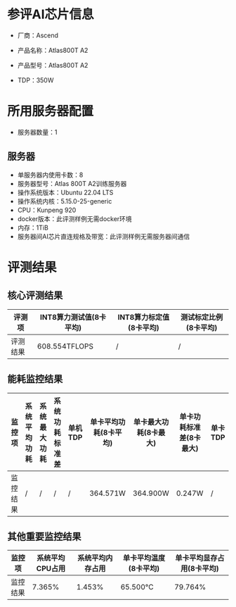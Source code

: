 # 参评AI芯片信息

* 厂商：Ascend


* 产品名称：Atlas800T A2
* 产品型号：Atlas800T A2
* TDP：350W

# 所用服务器配置

* 服务器数量：1

## 服务器


* 单服务器内使用卡数：8
* 服务器型号：Atlas 800T A2训练服务器
* 操作系统版本：Ubuntu 22.04 LTS
* 操作系统内核：5.15.0-25-generic
* CPU：Kunpeng 920
* docker版本：此评测样例无需docker环境
* 内存：1TiB
* 服务器间AI芯片直连规格及带宽：此评测样例无需服务器间通信

# 评测结果

## 核心评测结果

| 评测项   | INT8算力测试值(8卡平均) | INT8算力标定值(8卡平均) | 测试标定比例(8卡平均) |
| -------- | ----------------------- | ----------------------- | --------------------- |
| 评测结果 | 608.554TFLOPS           | /                       | /                     |

## 能耗监控结果

| 监控项   | 系统平均功耗 | 系统最大功耗 | 系统功耗标准差 | 单机TDP | 单卡平均功耗(8卡平均) | 单卡最大功耗(8卡最大) | 单卡功耗标准差(8卡最大) | 单卡TDP |
| -------- | ------------ | ------------ | -------------- | ------- | --------------------- | --------------------- | ----------------------- | ------- |
| 监控结果 | /            | /            | /              | /       | 364.571W              | 364.900W              | 0.247W                  | /       |

## 其他重要监控结果

| 监控项   | 系统平均CPU占用 | 系统平均内存占用 | 单卡平均温度(8卡平均) | 单卡平均显存占用(8卡平均) |
| -------- | --------------- | ---------------- | --------------------- | ------------------------- |
| 监控结果 | 7.365%          | 1.453%           | 65.500°C              | 79.764%                   |
